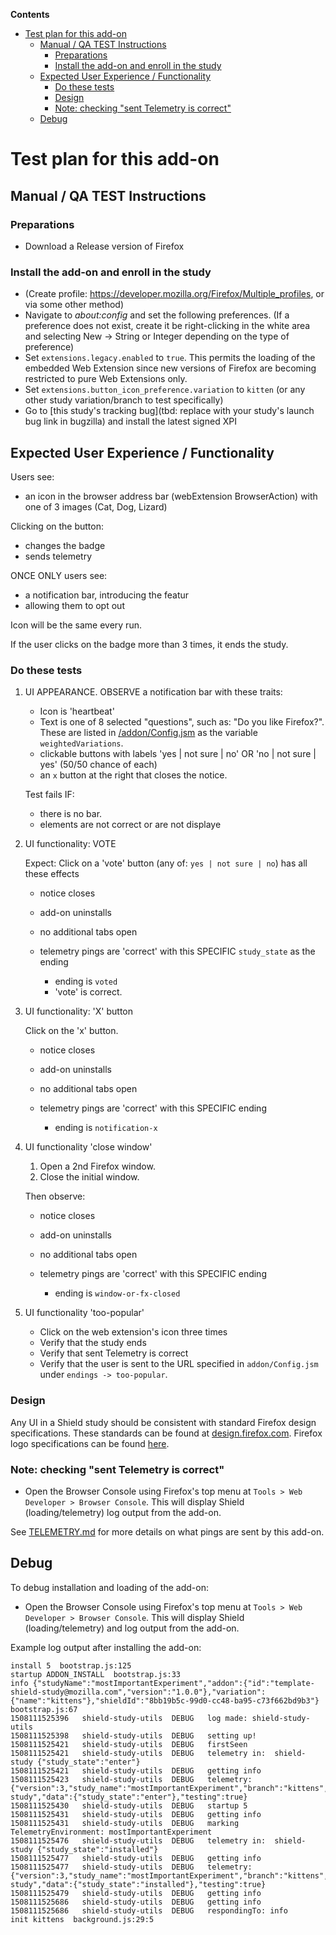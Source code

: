 <!-- START doctoc generated TOC please keep comment here to allow auto update -->

<!-- DON'T EDIT THIS SECTION, INSTEAD RE-RUN doctoc TO UPDATE -->

**Contents**

* [Test plan for this add-on](#test-plan-for-this-add-on)
  * [Manual / QA TEST Instructions](#manual--qa-test-instructions)
    * [Preparations](#preparations)
    * [Install the add-on and enroll in the study](#install-the-add-on-and-enroll-in-the-study)
  * [Expected User Experience / Functionality](#expected-user-experience--functionality)
    * [Do these tests](#do-these-tests)
    * [Design](#design)
    * [Note: checking "sent Telemetry is correct"](#note-checking-sent-telemetry-is-correct)
  * [Debug](#debug)

<!-- END doctoc generated TOC please keep comment here to allow auto update -->

# Test plan for this add-on

## Manual / QA TEST Instructions

### Preparations

* Download a Release version of Firefox

### Install the add-on and enroll in the study

* (Create profile: <https://developer.mozilla.org/Firefox/Multiple_profiles>, or via some other method)
* Navigate to _about:config_ and set the following preferences. (If a preference does not exist, create it be right-clicking in the white area and selecting New -> String or Integer depending on the type of preference)
* Set `extensions.legacy.enabled` to `true`. This permits the loading of the embedded Web Extension since new versions of Firefox are becoming restricted to pure Web Extensions only.
* Set `extensions.button_icon_preference.variation` to `kitten` (or any other study variation/branch to test specifically)
* Go to [this study's tracking bug](tbd: replace with your study's launch bug link in bugzilla) and install the latest signed XPI

## Expected User Experience / Functionality

Users see:

* an icon in the browser address bar (webExtension BrowserAction) with one of 3 images (Cat, Dog, Lizard)

Clicking on the button:

* changes the badge
* sends telemetry

ONCE ONLY users see:

* a notification bar, introducing the featur
* allowing them to opt out

Icon will be the same every run.

If the user clicks on the badge more than 3 times, it ends the study.

### Do these tests

1. UI APPEARANCE. OBSERVE a notification bar with these traits:

   * Icon is 'heartbeat'
   * Text is one of 8 selected "questions", such as: "Do you like Firefox?". These are listed in [/addon/Config.jsm](/addon/Config.jsm) as the variable `weightedVariations`.
   * clickable buttons with labels 'yes | not sure | no' OR 'no | not sure | yes' (50/50 chance of each)
   * an `x` button at the right that closes the notice.

   Test fails IF:

   * there is no bar.
   * elements are not correct or are not displaye

2. UI functionality: VOTE

   Expect: Click on a 'vote' button (any of: `yes | not sure | no`) has all these effects

   * notice closes
   * add-on uninstalls
   * no additional tabs open
   * telemetry pings are 'correct' with this SPECIFIC `study_state` as the ending

     * ending is `voted`
     * 'vote' is correct.

3. UI functionality: 'X' button

   Click on the 'x' button.

   * notice closes
   * add-on uninstalls
   * no additional tabs open
   * telemetry pings are 'correct' with this SPECIFIC ending

     * ending is `notification-x`

4. UI functionality 'close window'

   1. Open a 2nd Firefox window.
   2. Close the initial window.

   Then observe:

   * notice closes
   * add-on uninstalls
   * no additional tabs open
   * telemetry pings are 'correct' with this SPECIFIC ending

     * ending is `window-or-fx-closed`

5. UI functionality 'too-popular'

   * Click on the web extension's icon three times
   * Verify that the study ends
   * Verify that sent Telemetry is correct
   * Verify that the user is sent to the URL specified in `addon/Config.jsm` under `endings -> too-popular`.

### Design

Any UI in a Shield study should be consistent with standard Firefox design specifications. These standards can be found at [design.firefox.com](https://design.firefox.com/photon/welcome.html). Firefox logo specifications can be found [here](https://design.firefox.com/photon/visuals/product-identity-assets.html).

### Note: checking "sent Telemetry is correct"

* Open the Browser Console using Firefox's top menu at `Tools > Web Developer > Browser Console`. This will display Shield (loading/telemetry) log output from the add-on.

See [TELEMETRY.md](./TELEMETRY.md) for more details on what pings are sent by this add-on.

## Debug

To debug installation and loading of the add-on:

* Open the Browser Console using Firefox's top menu at `Tools > Web Developer > Browser Console`. This will display Shield (loading/telemetry) and log output from the add-on.

Example log output after installing the add-on:

```
install 5  bootstrap.js:125
startup ADDON_INSTALL  bootstrap.js:33
info {"studyName":"mostImportantExperiment","addon":{"id":"template-shield-study@mozilla.com","version":"1.0.0"},"variation":{"name":"kittens"},"shieldId":"8bb19b5c-99d0-cc48-ba95-c73f662bd9b3"}  bootstrap.js:67
1508111525396	shield-study-utils	DEBUG	log made: shield-study-utils
1508111525398	shield-study-utils	DEBUG	setting up!
1508111525421	shield-study-utils	DEBUG	firstSeen
1508111525421	shield-study-utils	DEBUG	telemetry in:  shield-study {"study_state":"enter"}
1508111525421	shield-study-utils	DEBUG	getting info
1508111525423	shield-study-utils	DEBUG	telemetry: {"version":3,"study_name":"mostImportantExperiment","branch":"kittens","addon_version":"1.0.0","shield_version":"4.1.0","type":"shield-study","data":{"study_state":"enter"},"testing":true}
1508111525430	shield-study-utils	DEBUG	startup 5
1508111525431	shield-study-utils	DEBUG	getting info
1508111525431	shield-study-utils	DEBUG	marking TelemetryEnvironment: mostImportantExperiment
1508111525476	shield-study-utils	DEBUG	telemetry in:  shield-study {"study_state":"installed"}
1508111525477	shield-study-utils	DEBUG	getting info
1508111525477	shield-study-utils	DEBUG	telemetry: {"version":3,"study_name":"mostImportantExperiment","branch":"kittens","addon_version":"1.0.0","shield_version":"4.1.0","type":"shield-study","data":{"study_state":"installed"},"testing":true}
1508111525479	shield-study-utils	DEBUG	getting info
1508111525686	shield-study-utils	DEBUG	getting info
1508111525686	shield-study-utils	DEBUG	respondingTo: info
init kittens  background.js:29:5
```
